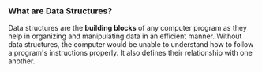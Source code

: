 ### **What are Data Structures?**
Data structures are the **building blocks** of any computer program as they help in organizing and manipulating data in an efficient manner. Without data structures, the computer would be unable to understand how to follow a program's instructions properly. It also defines their relationship with one another. 

